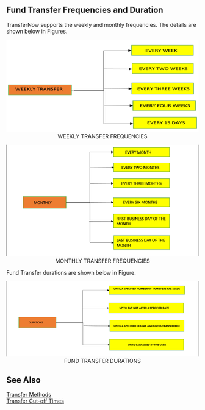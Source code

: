 ## Fund Transfer Frequencies and Duration

TransferNow supports the weekly and monthly frequencies. The details are shown below in Figures.


<center>

![image](../../assets/images/Weekly_Transfer_Frequencies.png) <br/>
WEEKLY TRANSFER FREQUENCIES

</center>


<center>

![image](../../assets/images/Monthly_Transfer_Frequencies.png) <br/>
MONTHLY TRANSFER FREQUENCIES

</center>

Fund Transfer durations are shown below in Figure.

<center>

![image](../../assets/images/Fund_Transfer_Durations.png) <br/>
FUND TRANSFER DURATIONS

</center>


## See Also

[Transfer Methods](?path=docs/fund-transfer/FT-freq.md)  
[Transfer Cut-off Times](?path=docs/fund-transfer/transfer-cutOff.md)